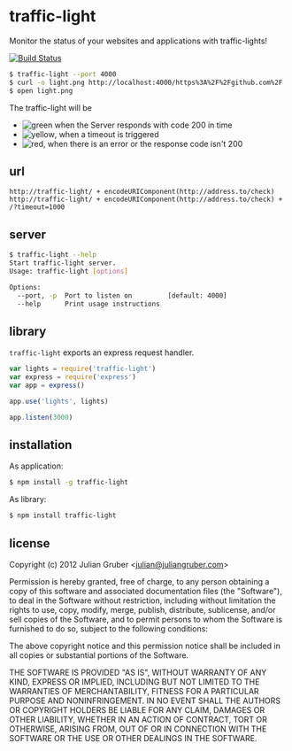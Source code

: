 # traffic-light

Monitor the status of your websites and applications with traffic-lights!

[![Build Status](https://secure.travis-ci.org/juliangruber/traffic-light.png)](http://travis-ci.org/juliangruber/traffic-light)

```bash
$ traffic-light --port 4000
$ curl -o light.png http://localhost:4000/https%3A%2F%2Fgithub.com%2F
$ open light.png
```

The traffic-light will be

* ![green](https://raw.github.com/juliangruber/traffic-light/master/images/green.png) when the Server responds with code 200 in time
* ![yellow](https://raw.github.com/juliangruber/traffic-light/master/images/yellow.png), when a timeout is triggered
* ![red](https://raw.github.com/juliangruber/traffic-light/master/images/red.png), when there is an error or the response code isn't 200

## url

```
http://traffic-light/ + encodeURIComponent(http://address.to/check)
http://traffic-light/ + encodeURIComponent(http://address.to/check) + /?timeout=1000
```

## server

```bash
$ traffic-light --help
Start traffic-light server.
Usage: traffic-light [options]

Options:
  --port, -p  Port to listen on         [default: 4000]
  --help      Print usage instructions

```

## library

`traffic-light` exports an express request handler.

```js
var lights = require('traffic-light')
var express = require('express')
var app = express()

app.use('lights', lights)

app.listen(3000)
```

## installation

As application:

```bash
$ npm install -g traffic-light
```

As library:

```bash
$ npm install traffic-light
```

## license

Copyright (c) 2012 Julian Gruber &lt;julian@juliangruber.com&gt;

Permission is hereby granted, free of charge, to any person obtaining a copy of this software and associated documentation files (the "Software"), to deal in the Software without restriction, including without limitation the rights to use, copy, modify, merge, publish, distribute, sublicense, and/or sell copies of the Software, and to permit persons to whom the Software is furnished to do so, subject to the following conditions:

The above copyright notice and this permission notice shall be included in all copies or substantial portions of the Software.

THE SOFTWARE IS PROVIDED "AS IS", WITHOUT WARRANTY OF ANY KIND, EXPRESS OR IMPLIED, INCLUDING BUT NOT LIMITED TO THE WARRANTIES OF MERCHANTABILITY, FITNESS FOR A PARTICULAR PURPOSE AND NONINFRINGEMENT. IN NO EVENT SHALL THE AUTHORS OR COPYRIGHT HOLDERS BE LIABLE FOR ANY CLAIM, DAMAGES OR OTHER LIABILITY, WHETHER IN AN ACTION OF CONTRACT, TORT OR OTHERWISE, ARISING FROM, OUT OF OR IN CONNECTION WITH THE SOFTWARE OR THE USE OR OTHER DEALINGS IN THE SOFTWARE.
